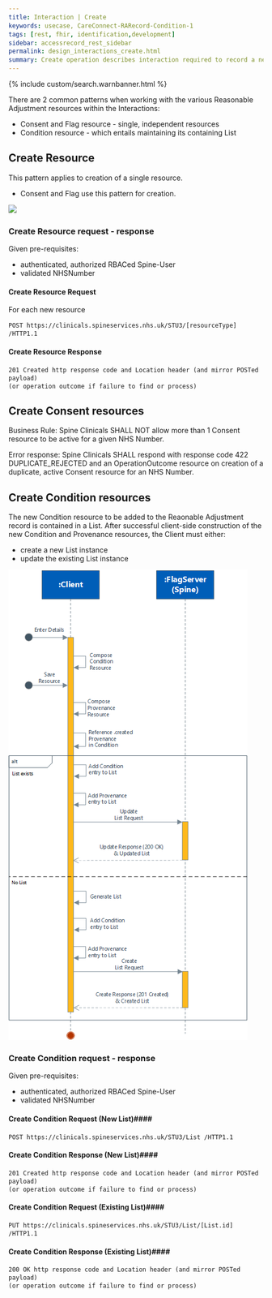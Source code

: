 ```yaml
---
title: Interaction | Create
keywords: usecase, CareConnect-RARecord-Condition-1
tags: [rest, fhir, identification,development]
sidebar: accessrecord_rest_sidebar
permalink: design_interactions_create.html
summary: Create operation describes interaction required to record a new Reasonable Adjustment Flag, an Adjustment or an Impairment on Spine via the FHIR&reg; Reasonable Adjustments API
---
```

{% include custom/search.warnbanner.html %}

There are 2 common patterns when working with the various Reasonable Adjustment resources within the Interactions:
* Consent and Flag resource - single, independent resources
* Condition resource - which entails maintaining its containing List


## Create Resource ##

This pattern applies to creation of a single resource.
* Consent and Flag use this pattern for creation.

<img src="images/sequenceDiagrams/CreateResource.png">

### Create Resource request - response ###

Given pre-requisites:
- authenticated, authorized RBACed Spine-User
- validated NHSNumber

#### Create Resource Request ####

For each new resource 
```
POST https://clinicals.spineservices.nhs.uk/STU3/[resourceType] /HTTP1.1
```

#### Create Resource Response ####

```
201 Created http response code and Location header (and mirror POSTed payload)  
(or operation outcome if failure to find or process)
```

## Create Consent resources ##

Business Rule: Spine Clinicals SHALL NOT allow more than 1 Consent resource to be active for a given NHS Number.

Error response: Spine Clinicals SHALL respond with response code 422 DUPLICATE_REJECTED and an OperationOutcome resource on creation of a duplicate, active Consent resource for an NHS Number.

## Create Condition resources ##

The new Condition resource to be added to the Reaonable Adjustment record is contained in a List.
After successful client-side construction of the new Condition and Provenance resources, the Client must either:
* create a new List instance
* update the existing List instance


<img src="images/sequenceDiagrams/CreateListCondition.png" style="max-height: 927px">

### Create Condition request - response ###

Given pre-requisites:
- authenticated, authorized RBACed Spine-User
- validated NHSNumber

#### Create Condition Request (New List)####

```
POST https://clinicals.spineservices.nhs.uk/STU3/List /HTTP1.1
```

#### Create Condition Response (New List)####

```
201 Created http response code and Location header (and mirror POSTed payload)  
(or operation outcome if failure to find or process)
```

#### Create Condition Request (Existing List)####

```
PUT https://clinicals.spineservices.nhs.uk/STU3/List/[List.id] /HTTP1.1
```

#### Create Condition Response (Existing List)####

```
200 OK http response code and Location header (and mirror POSTed payload)  
(or operation outcome if failure to find or process)
```

